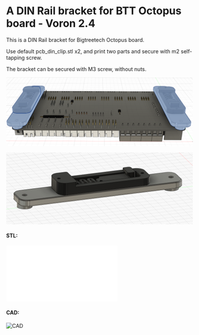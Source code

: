 # A DIN Rail bracket for BTT Octopus board - Voron 2.4

This is a DIN Rail bracket for Bigtreetech Octopus board.

Use default pcb_din_clip.stl x2, and print two parts and secure with m2 self-tapping screw.

The bracket can be secured with M3 screw, without nuts.

![Screenshots](./img/octobk-00.png)

![Screenshots](./img/octobk-01.png)

#### STL:
![STL](./STL/Octopus_DIN_bracket_x2.stl)

#### CAD:
![CAD](./CAD/octopus_din_bracket.step)
